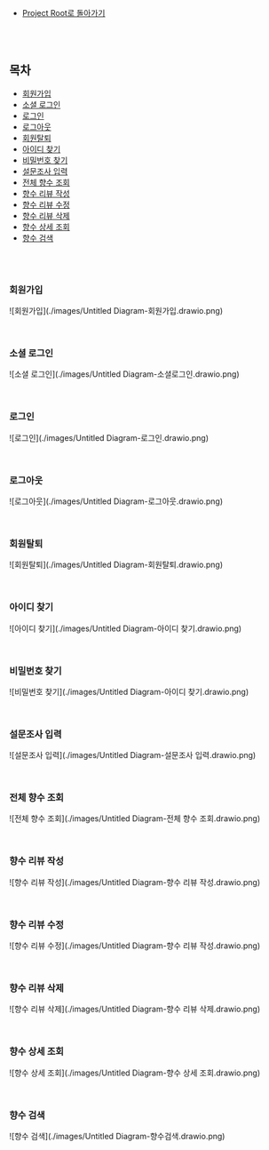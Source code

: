 - [Project Root로 돌아가기](../../README.md)

<br><br>

## 목차

- [회원가입](#회원가입)
- [소셜 로그인](#소셜-로그인)
- [로그인](#로그인)
- [로그아웃](#로그아웃)
- [회원탈퇴](#회원탈퇴)
- [아이디 찾기](#아이디-찾기)
- [비밀번호 찾기](#비밀번호-찾기)
- [설문조사 입력](#설문조사-입력)
- [전체 향수 조회](#전체-향수-조회)
- [향수 리뷰 작성](#향수-리뷰-작성)
- [향수 리뷰 수정](#향수-리뷰-수정)
- [향수 리뷰 삭제](#향수-리뷰-삭제)
- [향수 상세 조회](#향수-상세-조회)
- [향수 검색](#향수-검색)

<br><br>

### 회원가입

  ![회원가입](./images/Untitled Diagram-회원가입.drawio.png)

<br>

### 소셜 로그인

![소셜 로그인](./images/Untitled Diagram-소셜로그인.drawio.png) 

<br>

### 로그인

![로그인](./images/Untitled Diagram-로그인.drawio.png)

<br>

### 로그아웃

![로그아웃](./images/Untitled Diagram-로그아웃.drawio.png)

<br>

### 회원탈퇴

![회원탈퇴](./images/Untitled Diagram-회원탈퇴.drawio.png)

<br>

### 아이디 찾기

![아이디 찾기](./images/Untitled Diagram-아이디 찾기.drawio.png)

<br>

### 비밀번호 찾기

![비밀번호 찾기](./images/Untitled Diagram-아이디 찾기.drawio.png)

<br>

### 설문조사 입력

![설문조사 입력](./images/Untitled Diagram-설문조사 입력.drawio.png)

<br>

### 전체 향수 조회

![전체 향수 조회](./images/Untitled Diagram-전체 향수 조회.drawio.png)

<br>

### 향수 리뷰 작성

![향수 리뷰 작성](./images/Untitled Diagram-향수 리뷰 작성.drawio.png)

<br>

### 향수 리뷰 수정

![향수 리뷰 수정](./images/Untitled Diagram-향수 리뷰 작성.drawio.png)

<br>

### 향수 리뷰 삭제

![향수 리뷰 삭제](./images/Untitled Diagram-향수 리뷰 삭제.drawio.png)

<br>

### 향수 상세 조회

![향수 상세 조회](./images/Untitled Diagram-향수 상세 조회.drawio.png)

<br>

### 향수 검색

![향수 검색](./images/Untitled Diagram-향수검색.drawio.png)

